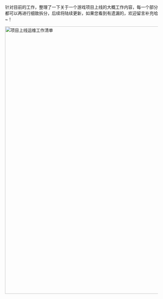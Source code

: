 <!--
author: vaster
date: 2015-07-24 16:56:09
title: 【业务】项目上线运维清单
tags: 工作总结
category: 工作总结
status: publish
summary: 针对目前的工作，整理了一下关于一个游戏项目上线的大概工作内容，每一个部分都可以再进行细致拆分，后续将陆续更新，如果您看到有遗漏的，欢迎留言补充哈~！
-->

针对目前的工作，整理了一下关于一个游戏项目上线的大概工作内容，每一个部分都可以再进行细致拆分，后续将陆续更新，如果您看到有遗漏的，欢迎留言补充哈~！

<a href="http://www.itopers.com/wp-content/uploads/2015/07/项目上线运维工作清单.jpg"><img class="alignnone size-full wp-image-942" src="http://www.itopers.com/wp-content/uploads/2015/07/项目上线运维工作清单.jpg" alt="项目上线运维工作清单" width="690" height="880" />
</a>